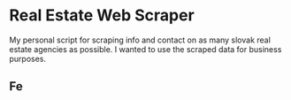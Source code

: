 # Real Estate Web Scraper
My personal script for scraping info and contact on as many slovak real estate agencies as possible.
I wanted to use the scraped data for business purposes.

## Fe

